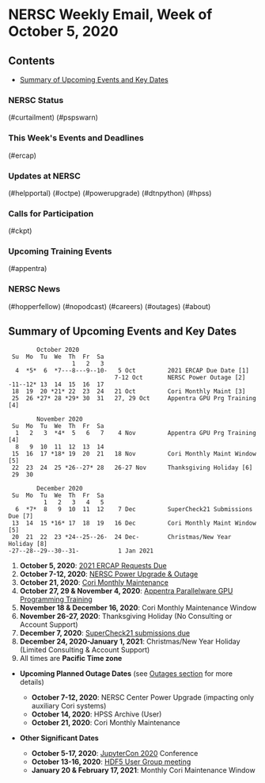 # NERSC Weekly Email, Week of October 5, 2020 <a name="top"></a> #

## Contents ## 

- [Summary of Upcoming Events and Key Dates](#dates)

### NERSC Status

(#curtailment)
(#pspswarn)

### This Week's Events and Deadlines

(#ercap)

### Updates at NERSC 

(#helpportal)
(#octpe)
(#powerupgrade)
(#dtnpython)
(#hpss)

### Calls for Participation

(#ckpt)

### Upcoming Training Events 

(#appentra)

### NERSC News 

(#hopperfellow)
(#nopodcast)
(#careers)
(#outages)
(#about)

## Summary of Upcoming Events and Key Dates <a name="dates"/></a> ##

            October 2020    
     Su  Mo  Tu  We  Th  Fr  Sa
                      1   2   3    
      4  *5*  6  *7---8---9--10-   5 Oct         2021 ERCAP Due Date [1]
                                  7-12 Oct       NERSC Power Outage [2]
    -11--12* 13  14  15  16  17 
     18  19  20 *21* 22  23  24   21 Oct         Cori Monthly Maint [3]
     25  26 *27* 28 *29* 30  31   27, 29 Oct     Appentra GPU Prg Training [4]

            November 2020   
     Su  Mo  Tu  We  Th  Fr  Sa
      1   2   3  *4*  5   6   7    4 Nov         Appentra GPU Prg Training [4]
      8   9  10  11  12  13  14 
     15  16  17 *18* 19  20  21   18 Nov         Cori Monthly Maint Window [5]
     22  23  24  25 *26--27* 28   26-27 Nov      Thanksgiving Holiday [6]
     29  30       

            December 2020   
     Su  Mo  Tu  We  Th  Fr  Sa
              1   2   3   4   5
      6  *7*  8   9  10  11  12    7 Dec         SuperCheck21 Submissions Due [7]
     13  14  15 *16* 17  18  19   16 Dec         Cori Monthly Maint Window [5]
     20  21  22  23 *24--25--26-  24 Dec-        Christmas/New Year Holiday [8]
    -27--28--29--30--31-           1 Jan 2021    

1. **October 5, 2020**: [2021 ERCAP Requests Due](#ercap)
2. **October 7-12, 2020**: [NERSC Power Upgrade & Outage](#powerupgrade)
3. **October 21, 2020**: [Cori Monthly Maintenance](#octpe)
4. **October 27, 29 & November 4, 2020**: [Appentra Parallelware GPU Programming Training](#appentra)
5. **November 18 & December 16, 2020**: Cori Monthly Maintenance Window
6. **November 26-27, 2020**: Thanksgiving Holiday (No Consulting or Account Support)
7. **December 7, 2020**: [SuperCheck21 submissions due](#ckpt)
8. **December 24, 2020-January 1, 2021**: Christmas/New Year Holiday (Limited Consulting & Account Support)
9. All times are **Pacific Time zone**

- **Upcoming Planned Outage Dates** (see [Outages section](#outages) for more 
details)
    - **October 7-12, 2020**: NERSC Center Power Upgrade (impacting only auxiliary Cori systems)
    - **October 14, 2020**: HPSS Archive (User)
    - **October 21, 2020**: Cori Monthly Maintenance

- **Other Significant Dates**
    - **October 5-17, 2020**: [JupyterCon 2020](https://jupytercon.com/) Conference
    - **October 13-16, 2020**: [HDF5 User Group meeting](https://www.hdfgroup.org/hug/2020-hug)
    - **January 20 & February 17, 2021**: Monthly Cori Maintenance Window


